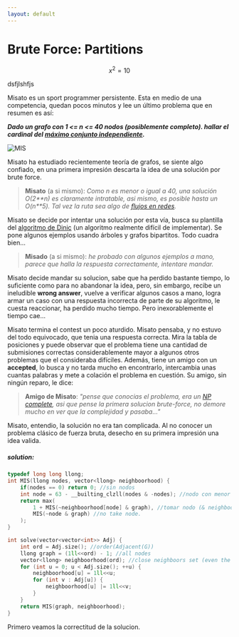 ```yaml
---
layout: default
---
```


# Brute Force: Partitions

$$x^2 = 10$$

dsfjlshfjs

Misato es un sport programmer persistente. Esta en medio de una competencia,
quedan pocos minutos y lee un último problema que en resumen es así: 

***Dado un grafo con 1 <= n <= 40 nodos (posiblemente completo). hallar el
 cardinal del [máximo conjunto independiente](https://en.wikipedia.org/wiki/Maximal_independent_set).***


![MIS](https://upload.wikimedia.org/wikipedia/commons/b/b6/Cube-maximal-independence.svg)

Misato ha estudiado recientemente teoría de grafos, se siente algo confiado,
en una primera impresión descarta la idea de una solución por brute force.

> **Misato** (a si mismo): *Como n es menor o igual a 40, una solución O(2\*\*n) es
claramente intratable, asi mismo, es posible hasta un O(n\*\*5). Tal vez la 
ruta sea algo de [flujos en redes](https://en.wikipedia.org/wiki/Flow_network).*

Misato se decide por intentar una solución por esta vía, busca su plantilla del
[algoritmo de Dinic](https://en.wikipedia.org/wiki/Dinic%27s_algorithm) (un algoritmo realmente difícil de implementar). Se pone 
algunos ejemplos usando árboles y grafos bipartitos. Todo cuadra bien...

> **Misado** (a si mismo): *he probado con algunos ejemplos a mano, parece
que halla la respuesta correctamente, intentare mandar.*

Misato decide mandar su solucion, sabe que ha perdido bastante tiempo, lo
suficiente como para no abandonar la idea, pero, sin embargo, recibe un ineludible 
**wrong answer**, vuelve a verificar algunos casos a mano, logra armar
un caso con una respuesta incorrecta de parte de su algoritmo, le cuesta
reaccionar, ha perdido mucho tiempo. Pero inexorablemente el tiempo cae...

Misato termina el contest un poco aturdido. Misato pensaba, y no estuvo del
todo equivocado, que tenia una respuesta correcta. Mira la tabla de posiciones
y puede observar que el problema tiene una cantidad de submisiones correctas
considerablemente mayor a algunos otros problemas que el consideraba 
difíciles. Además, tiene un amigo con un **accepted**, lo busca y no tarda
mucho en encontrarlo, intercambia unas cuantas palabras y mete a colación
el problema en cuestión. Su amigo, sin ningún reparo, le dice:

> **Amigo de Misato**: *"pense que conocias el problema, era un 
[NP complete][3], asi que pense la primera solucion brute-force, no 
demore mucho en ver que la complejidad y pasaba..."*

Misato, entendio, la solución no era tan complicada. Al no conocer un problema
clásico de fuerza bruta, desecho en su primera impresión una idea valida.

##### solution:
```cpp
typedef long long llong;
int MIS(llong nodes, vector<llong> neighboorhood) {
	if(nodes == 0) return 0; //sin nodos
	int node = 63 - __builting_clzll(nodes & -nodes); //nodo con menor id
	return max(
		1 + MIS(~neighboorhood[node] & graph), //tomar nodo (& neighboors? of course...).
		MIS(~node & graph) //no take node. 
	);
}

int solve(vector<vector<int>> Adj) {
	int ord = Adj.size(); //order(Adjacent(G))
	llong graph = (1ll<<ord) - 1; //all nodes
	vector<llong> neighboorhood(ord); //close neighboors set (even the node)
	for (int u = 0; u < Adj.size(); ++u) {
		neighboorhood[u] = 1ll<<u;
		for (int v : Adj[u]) {
			neighboorhood[u] |= 1ll<<v;
		}
	}
	return MIS(graph, neighboorhood);
}
```

Primero veamos la correctitud de la solucion. 


[3]: https://en.wikipedia.org/wiki/NP-completeness

